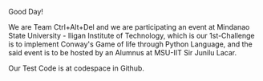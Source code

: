 Good Day!

We are Team Ctrl+Alt+Del and we are participating an event at Mindanao State University - Iligan Institute of Technology, which is our 1st-Challenge is to implement Conway's Game of life through Python Language, and the said event is to be hosted by an Alumnus at MSU-IIT Sir Junilu Lacar.

Our Test Code is at codespace in Github.
